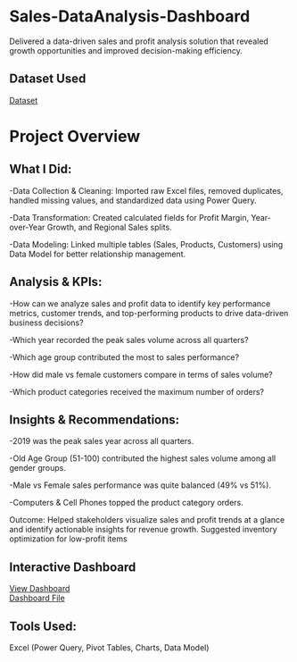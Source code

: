 # Sales-DataAnalysis-Dashboard
Delivered a data-driven sales and profit analysis solution that revealed growth opportunities and improved decision-making efficiency.
## Dataset Used
<a href="https://github.com/rahbar8819/Sales-Data-Analysis-Dashboard/blob/main/Transactions.xlsx">Dataset</a>
# Project Overview
## What I Did:

-Data Collection & Cleaning: Imported raw Excel files, removed duplicates, handled missing values, and standardized data using Power Query.

-Data Transformation: Created calculated fields for Profit Margin, Year-over-Year Growth, and Regional Sales splits.

-Data Modeling: Linked multiple tables (Sales, Products, Customers) using Data Model for better relationship management.

## Analysis & KPIs:

-How can we analyze sales and profit data to identify key performance metrics, customer trends, and top-performing products to drive data-driven business decisions?

-Which year recorded the peak sales volume across all quarters?

-Which age group contributed the most to sales performance?

-How did male vs female customers compare in terms of sales volume?

-Which product categories received the maximum number of orders?

## Insights & Recommendations:

-2019 was the peak sales year across all quarters.

-Old Age Group (51-100) contributed the highest sales volume among all gender groups.

-Male vs Female sales performance was quite balanced (49% vs 51%).

-Computers & Cell Phones topped the product category orders.

Outcome: Helped stakeholders visualize sales and profit trends at a glance and identify actionable insights for revenue growth.
Suggested inventory optimization for low-profit items

## Interactive Dashboard
<a href="https://github.com/rahbar8819/Sales-Data-Analysis-Dashboard/blob/main/FirstSalesDashboard.JPG">View Dashboard</a>  
<a href="https://github.com/rahbar8819/Sales-Data-Analysis-Dashboard/blob/main/Interactive%20Dashboard%20File%20in%20Excel.xlsx">Dashboard File</a>

## Tools Used: 
Excel (Power Query, Pivot Tables, Charts, Data Model)
